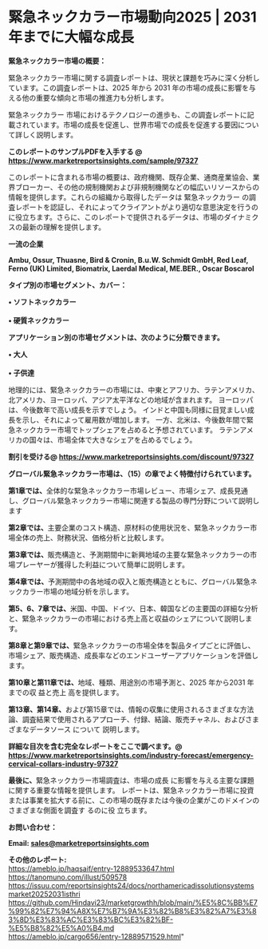 # 緊急ネックカラー市場動向2025 | 2031年までに大幅な成長

<strong><b>緊急ネックカラー市場の概要：</b></strong>

緊急ネックカラー市場に関する調査レポートは、現状と課題を巧みに深く分析しています。この調査レポートは、2025 年から 2031 年の市場の成長に影響を与える他の重要な傾向と市場の推進力も分析します。

緊急ネックカラー 市場におけるテクノロジーの進歩も、この調査レポートに記載されています。市場の成長を促進し、世界市場での成長を促進する要因について詳しく説明します。

<strong>このレポートのサンプルPDFを入手する @ <a href=https://www.marketreportsinsights.com/sample/97327>https://www.marketreportsinsights.com/sample/97327</a></strong>

このレポートに含まれる市場の概要は、政府機関、既存企業、通商産業協会、業界ブローカー、その他の規制機関および非規制機関などの幅広いリソースからの情報を提供します。これらの組織から取得したデータは 緊急ネックカラー の調査レポートを認証し、それによってクライアントがより適切な意思決定を行うのに役立ちます。さらに、このレポートで提供されるデータは、市場のダイナミクスの最新の理解を提供します。

<strong>一流の企業</strong>

<strong><b>Ambu, Ossur, Thuasne, Bird & Cronin, B.u.W. Schmidt GmbH, Red Leaf, Ferno (UK) Limited, Biomatrix, Laerdal Medical, ME.BER., Oscar Boscarol</b></strong>

<strong><b>タイプ別の市場セグメント、カバー：</b></strong>

<strong>• ソフトネックカラー<br><br>• 硬質ネックカラー</strong>

<strong><b>アプリケーション別の市場セグメントは、次のように分類できます。</b></strong>

<strong>• 大人<br><br>• 子供達</strong>

 地理的には、緊急ネックカラーの市場には、中東とアフリカ、ラテンアメリカ、北アメリカ、ヨーロッパ、アジア太平洋などの地域が含まれます。 ヨーロッパは、今後数年で高い成長を示すでしょう。 インドと中国も同様に目覚ましい成長を示し、それによって雇用数が増加します。 一方、北米は、今後数年間で緊急ネックカラー市場でトップシェアを占めると予想されています。 ラテンアメリカの国々は、市場全体で大きなシェアを占めるでしょう。

<strong>割引を受ける@ <a href=https://www.marketreportsinsights.com/discount/97327>https://www.marketreportsinsights.com/discount/97327</a></strong>

<strong><b>グローバル緊急ネックカラー市場は、（15）の章でよく特徴付けられています。</b></strong>

<strong><b>第</b></strong><strong><b>1章では、</b></strong>全体的な緊急ネックカラー市場レビュー、市場シェア、成長見通し、グローバル緊急ネックカラー市場に関連する製品の専門分野について説明します

<strong><b>第2章では、</b></strong>主要企業のコスト構造、原材料の使用状況を、緊急ネックカラー市場全体の売上、財務状況、価格分析と比較します。

<strong><b>第3章では、</b></strong>販売構造と、予測期間中に新興地域の主要な緊急ネックカラーの市場プレーヤーが獲得した利益について簡単に説明します。

<strong><b>第4章では、</b></strong>予測期間中の各地域の収入と販売構造とともに、グローバル緊急ネックカラー市場の地域分析を示します。

<strong><b>第5、6、7章では、</b></strong>米国、中国、ドイツ、日本、韓国などの主要国の詳細な分析と、緊急ネックカラーの市場における売上高と収益のシェアについて説明します。

<strong><b>第8章と第9章では、</b></strong>緊急ネックカラーの市場全体を製品タイプごとに評価し、市場シェア、販売構造、成長率などのエンドユーザーアプリケーションを評価します。

<strong><b>第10章と第11章では、</b></strong>地域、種類、用途別の市場予測と、2025 年から2031 年までの収 益と売上 高を提供します。

<strong><b>第13章、第14章、</b></strong>および第15章では、情報の収集に使用されるさまざまな方法論、調査結果で使用されるアプローチ、付録、結論、販売チャネル、およびさまざまなデータソース について 説明します。

<strong>詳細な目次を含む完全なレポートをここで調べます。@ <a href=https://www.marketreportsinsights.com/industry-forecast/emergency-cervical-collars-industry-97327>https://www.marketreportsinsights.com/industry-forecast/emergency-cervical-collars-industry-97327</a></strong>

<strong><b>最後に、</b></strong>緊急ネックカラー市場調査は、市場の成長 に影響を</a>与える主要な課題に関する重要な情報を提供します。 レポートは、緊急ネックカラー市場に投資または事業を拡大する前に、この市場の既存または今後の企業がこのドメインのさまざまな側面を調査す るのに役 立ちます。

<strong><b>お問い合わせ：</b></strong>

<strong>Email: </strong><a href=mailto:sales@marketreportsinsights.com><strong>sales@marketreportsinsights.com</strong></a>

<strong>その他のレポート:</strong>
<br>
<a href=https://ameblo.jp/haqsaif/entry-12889533647.html>https://ameblo.jp/haqsaif/entry-12889533647.html</a>
<br>
<a href=https://tanomuno.com/illust/509578>https://tanomuno.com/illust/509578</a>
<br>
<a href=https://issuu.com/reportsinsights24/docs/northamericadissolutionsystemsmarket20252031isthri>https://issuu.com/reportsinsights24/docs/northamericadissolutionsystemsmarket20252031isthri</a>
<br>
<a href=https://github.com/Hindavi23/marketgrowthh/blob/main/%E5%8C%BB%E7%99%82%E7%94%A8X%E7%B7%9A%E3%82%B8%E3%82%A7%E3%83%8D%E3%83%AC%E3%83%BC%E3%82%BF-%E5%B8%82%E5%A0%B4.md>https://github.com/Hindavi23/marketgrowthh/blob/main/%E5%8C%BB%E7%99%82%E7%94%A8X%E7%B7%9A%E3%82%B8%E3%82%A7%E3%83%8D%E3%83%AC%E3%83%BC%E3%82%BF-%E5%B8%82%E5%A0%B4.md</a>
<br>
<a href=https://ameblo.jp/cargo656/entry-12889571529.html>https://ameblo.jp/cargo656/entry-12889571529.html</a>"
